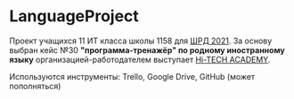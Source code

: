 # LanguageProject

Проект учащихся 11 ИТ класса школы 1158 для [ШРД 2021](https://www.sites.google.com/site/srd2086/kejsy-2020-2021-1). За основу выбран кейс №30 **"программа-тренажёр" по родному иностранному языку** организацией-работодателем выступает [Hi-TECH ACADEMY](http://www.ht-edu.ru/).

Используются инструменты:
Trello, Google Drive, GitHub (может пополняться)
